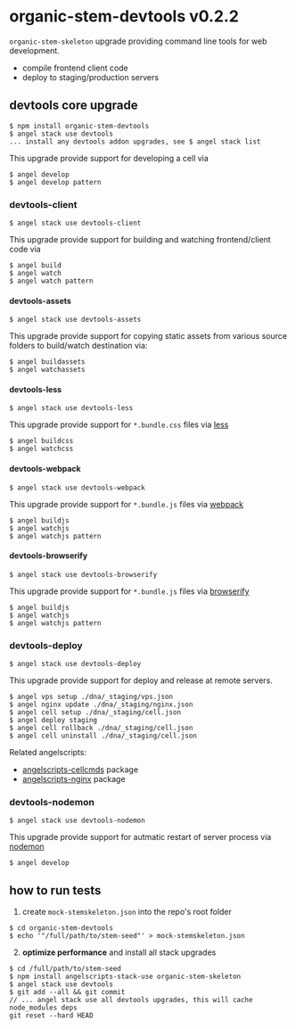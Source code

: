 # organic-stem-devtools v0.2.2

`organic-stem-skeleton` upgrade providing command line tools for web development.

* compile frontend client code
* deploy to staging/production servers

## devtools core upgrade

```
$ npm install organic-stem-devtools
$ angel stack use devtools
... install any devtools addon upgrades, see $ angel stack list
```

This upgrade provide support for developing a cell via

```
$ angel develop
$ angel develop pattern
```

### devtools-client

```
$ angel stack use devtools-client
```

This upgrade provide support for building and watching frontend/client code via

```
$ angel build
$ angel watch
$ angel watch pattern
```

#### devtools-assets

```
$ angel stack use devtools-assets
```

This upgrade provide support for copying static assets from various source folders to build/watch destination via:

```
$ angel buildassets
$ angel watchassets
```

#### devtools-less

```
$ angel stack use devtools-less
```

This upgrade provide support for `*.bundle.css` files via [less](https://github.com/less/less.js)

```
$ angel buildcss
$ angel watchcss
```

#### devtools-webpack

```
$ angel stack use devtools-webpack
```

This upgrade provide support for `*.bundle.js` files via [webpack](https://github.com/webpack/webpack)

```
$ angel buildjs
$ angel watchjs
$ angel watchjs pattern
```

#### devtools-browserify

```
$ angel stack use devtools-browserify
```

This upgrade provide support for `*.bundle.js` files via [browserify](https://github.com/substack/node-browserify)

```
$ angel buildjs
$ angel watchjs
$ angel watchjs pattern
```

### devtools-deploy

```
$ angel stack use devtools-deploy
```

This upgrade provide support for deploy and release at remote servers.

```
$ angel vps setup ./dna/_staging/vps.json
$ angel nginx update ./dna/_staging/nginx.json
$ angel cell setup ./dna/_staging/cell.json
$ angel deploy staging
$ angel cell rollback ./dna/_staging/cell.json
$ angel cell uninstall ./dna/_staging/cell.json
```

Related angelscripts:

* [angelscripts-cellcmds](https://github.com/outbounder/angelscripts-cellcmds) package
* [angelscripts-nginx](https://github.com/outbounder/angelscripts-nginx) package

### devtools-nodemon


```
$ angel stack use devtools-nodemon
```

This upgrade provide support for autmatic restart of server process via [nodemon](https://github.com/remy/nodemon/)

```
$ angel develop
```


## how to run tests

1. create `mock-stemskeleton.json` into the repo's root folder

  ```
  $ cd organic-stem-devtools
  $ echo '"/full/path/to/stem-seed"' > mock-stemskeleton.json
  ```

2. **optimize performance** and install all stack upgrades

  ```
  $ cd /full/path/to/stem-seed
  $ npm install angelscripts-stack-use organic-stem-skeleton
  $ angel stack use devtools
  $ git add --all && git commit
  // ... angel stack use all devtools upgrades, this will cache node_modules deps
  git reset --hard HEAD
  ```
